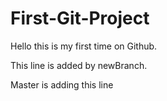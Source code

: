 # First-Git-Project
Hello this is my first time on Github.
<br>

This line is added by newBranch.

Master is adding this line